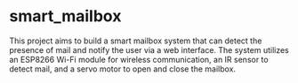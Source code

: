 # smart_mailbox
This project aims to build a smart mailbox system that can detect the presence of mail and notify the user via a web interface. The system utilizes an ESP8266 Wi-Fi module for wireless communication, an IR sensor to detect mail, and a servo motor to open and close the mailbox.
